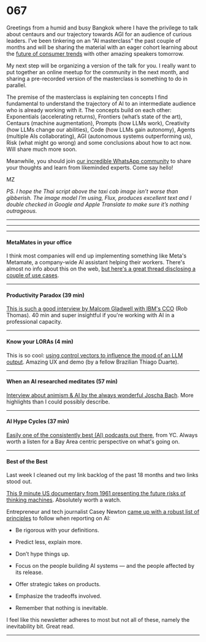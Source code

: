 # 067

Greetings from a humid and busy Bangkok where I have the privilege to talk about centaurs and our trajectory towards AGI for an audience of curious leaders. I’ve been tinkering on an “AI masterclass” the past couple of months and will be sharing the material with an eager cohort learning about the [future of consumer trends](https://www.zipeventapp.com/e/GLOBAL-TREND-SUMMIT-BANGKOK-Aug2024) with other amazing speakers tomorrow.

My next step will be organizing a version of the talk for you. I really want to put together an online meetup for the community in the next month, and sharing a pre-recorded version of the masterclass is something to do in parallel.

The premise of the masterclass is explaining ten concepts I find fundamental to understand the trajectory of AI to an intermediate audience who is already working with it. The concepts build on each other: Exponentials \(accelerating returns\), Frontiers \(what’s state of the art\), Centaurs \(machine augmentation\), Prompts \(how LLMs work\), Creativity \(how LLMs change our abilities\), Code \(how LLMs gain autonomy\), Agents \(multiple AIs collaborating\), AGI \(autonomous systems outperforming us\), Risk \(what might go wrong\) and some conclusions about how to act now. Will share much more soon.

Meanwhile, you should join [our incredible WhatsApp community](https://chat.whatsapp.com/BM4B2xI1ZkULA5we3Z6LCy) to share your thoughts and learn from likeminded experts. Come say hello\!

MZ

_PS. I hope the Thai script above the taxi cab image isn’t worse than gibberish. The image model I’m using, Flux, produces excellent text and I double checked in Google and Apple Translate to make sure it’s nothing outrageous._

* * *

* * *

* * *

#### MetaMates in your office

I think most companies will end up implementing something like Meta's Metamate, a company-wide AI assistant helping their workers. There's almost no info about this on the web, [but here's a great thread disclosing a couple of use cases](https://x.com/esthercrawford/status/1824850125879161290).

* * *

#### Productivity Paradox \(39 min\)

[This is such a good interview by Malcom Gladwell with IBM's CCO](https://youtu.be/iaisOHeJLC4) \(Rob Thomas\). 40 min and super insightful if you're working with AI in a professional capacity.

* * *

#### Know your LORAs \(4 min\)

This is so cool: [using control vectors to influence the mood of an LLM output](https://x.com/dooartsy/status/1825570478553211164). Amazing UX and demo \(by a fellow Brazilian Thiago Duarte\).

* * *

#### When an AI researched meditates \(57 min\)

[Interview about animism & AI by the always wonderful Joscha Bach](https://youtu.be/34VOI_oo-qM). More highlights than I could possibly describe.

* * *

#### AI Hype Cycles \(37 min\)

[Easily one of the consistently best \(AI\) podcasts out there](https://youtu.be/_-5xJQ4U8g0), from YC. Always worth a listen for a Bay Area centric perspective on what's going on.

* * *

#### Best of the Best

Last week I cleaned out my link backlog of the past 18 months and two links stood out.

[This 9 minute US documentary from 1961 presenting the future risks of thinking machines](https://x.com/BrianRoemmele/status/1644872198639992833). Absolutely worth a watch.

Entrepreneur and tech journalist Casey Newton [came up with a robust list of principles](https://www.platformer.news/how-you-want-me-to-cover-artificial/) to follow when reporting on AI:

* Be rigorous with your definitions.

* Predict less, explain more.

* Don’t hype things up.

* Focus on the people building AI systems — and the people affected by its release.

* Offer strategic takes on products.

* Emphasize the tradeoffs involved.

* Remember that nothing is inevitable.

I feel like this newsletter adheres to most but not all of these, namely the inevitability bit. Great read.

* * *